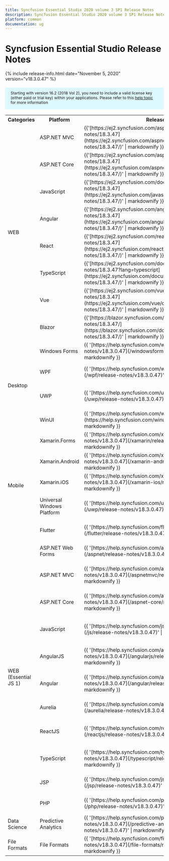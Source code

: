 ```yaml
---
title: Syncfusion Essential Studio 2020 volume 3 SP1 Release Notes  
description: Syncfusion Essential Studio 2020 volume 3 SP1 Release Notes  
platform: common
documentation: ug
---
```


# Syncfusion Essential Studio  Release Notes  

{% include release-info.html date="November 5, 2020"   version="v18.3.0.47" %} 

<style>
#license {
    font-size: .88em!important;
margin-top: 1.5em;     margin-bottom: 1.5em;
    background-color: #def8ff;
    padding: 10px 17px 14px;
}
</style>

<div id="license">
Starting with version 16.2 (2018 Vol 2), you need to include a valid license key (either paid or trial key) within your applications. 
Please refer to this <a href="/common/essential-studio/licensing/license-key">help topic</a> for more information 
</div>



<table>
<tr>
<th>
Categories</th><th>
Platform</th><th>
Release Notes</th><th>
Read Me</th></tr>
<tr>
<td rowspan="8">
WEB 
</td>
<td>
ASP.NET MVC
</td>
<td>{{'[https://ej2.syncfusion.com/aspnetmvc/documentation/release-notes/18.3.47](https://ej2.syncfusion.com/aspnetmvc/documentation/release-notes/18.3.47/)' | markdownify }}
</td>
<td>{{'[http://files2.syncfusion.com/Installs/v18.3.0.47/ReadMe/web/ASPMVC.html](http://files2.syncfusion.com/Installs/v18.3.0.47/ReadMe/web/ASPMVC.html)' | markdownify }}
</td>
</tr>
<tr>
<td>
ASP.NET Core	
</td>
<td>{{'[https://ej2.syncfusion.com/aspnetcore/documentation/release-notes/18.3.47](https://ej2.syncfusion.com/aspnetcore/documentation/release-notes/18.3.47/)' | markdownify }}
</td>
<td>{{'[http://files2.syncfusion.com/Installs/v18.3.0.47/ReadMe/web/ASPNETCORE.html](http://files2.syncfusion.com/Installs/v18.3.0.47/ReadMe/web/ASPNETCORE.html)' | markdownify }}
</td>
</tr>
<tr>
<td>
JavaScript
</td>
<td>{{'[https://ej2.syncfusion.com/documentation/release-notes/18.3.47](https://ej2.syncfusion.com/javascript/documentation/release-notes/18.3.47/)' | markdownify }}
</td>
<td>{{'[http://files2.syncfusion.com/Installs/v18.3.0.47/ReadMe/web/JavaScript.html](http://files2.syncfusion.com/Installs/v18.3.0.47/ReadMe/web/JavaScript.html)' | markdownify }}
</td>
</tr>
<tr>
<td>
Angular
</td>
<td>{{'[https://ej2.syncfusion.com/angular/documentation/release-notes/18.3.47](https://ej2.syncfusion.com/angular/documentation/release-notes/18.3.47/)' | markdownify }}
</td>
<td>{{'[http://files2.syncfusion.com/Installs/v18.3.0.47/ReadMe/web/Angular.html](http://files2.syncfusion.com/Installs/v18.3.0.47/ReadMe/web/Angular.html)' | markdownify }}
</td>
</tr>
<tr>
<td>
React
</td>
<td>{{'[https://ej2.syncfusion.com/react/documentation/release-notes/18.3.47](https://ej2.syncfusion.com/react/documentation/release-notes/18.3.47/)' | markdownify }}
</td>
<td>{{'[http://files2.syncfusion.com/Installs/v18.3.0.47/ReadMe/web/React.html](http://files2.syncfusion.com/Installs/v18.3.0.47/ReadMe/web/React.html)' | markdownify }}
</td>
</tr>
<tr>
<td>
TypeScript
</td>
<td>{{'[https://ej2.syncfusion.com/documentation/release-notes/18.3.47?lang=typescript](https://ej2.syncfusion.com/documentation/release-notes/18.3.47/)' | markdownify }}
</td>
<td>{{'[http://files2.syncfusion.com/Installs/v18.3.0.47/ReadMe/web/TypeScript.html](http://files2.syncfusion.com/Installs/v18.3.0.47/ReadMe/web/TypeScript.html)' | markdownify }}
</td>
</tr>
<tr>
<td>
Vue
</td>
<td>{{'[https://ej2.syncfusion.com/vue/documentation/release-notes/18.3.47](https://ej2.syncfusion.com/vue/documentation/release-notes/18.3.47/)' | markdownify }}
</td>
<td>{{'[http://files2.syncfusion.com/Installs/v18.3.0.47/ReadMe/web/Vue.html](http://files2.syncfusion.com/Installs/v18.3.0.47/ReadMe/web/Vue.html)' | markdownify }}
</td>
</tr>
<tr>
<td>
Blazor
</td>
<td>{{'[https://blazor.syncfusion.com/documentation/release-notes/18.3.47/](https://blazor.syncfusion.com/documentation/release-notes/18.3.47/)' | markdownify }}
</td>
<td>{{'[http://files2.syncfusion.com/Installs/v18.3.0.47/ReadMe/web/Blazor.html](http://files2.syncfusion.com/Installs/v18.3.0.47/ReadMe/web/Blazor.html)' | markdownify }}
</td>
</tr>
<tr>
<td rowspan="4">
Desktop
</td>
<td>
Windows Forms
</td>
<td>{{ '[https://help.syncfusion.com/windowsforms/release-notes/v18.3.0.47](/windowsforms/release-notes/v18.3.0.47)' | markdownify }}
</td>
<td>{{ '[http://files2.syncfusion.com/Installs/v18.3.0.47/ReadMe/WindowsForms.html](http://files2.syncfusion.com/Installs/v18.3.0.47/ReadMe/WindowsForms.html)' | markdownify }}
</td>
</tr>
<tr>
<td>
WPF
</td>
<td>{{ '[https://help.syncfusion.com/wpf/release-notes/v18.3.0.47](/wpf/release-notes/v18.3.0.47)' | markdownify }}
</td>
<td>{{ '[http://files2.syncfusion.com/Installs/v18.3.0.47/ReadMe/WPF.html](http://files2.syncfusion.com/Installs/v18.3.0.47/ReadMe/WPF.html)' | markdownify }}
</td>
</tr>
<tr>
<td>
UWP
</td>
<td>{{ '[https://help.syncfusion.com/uwp/release-notes/v18.3.0.47](/uwp/release-notes/v18.3.0.47)' | markdownify }}
</td>
<td>{{ '[http://files2.syncfusion.com/Installs/v18.3.0.47/ReadMe/UniversalWindows.html](http://files2.syncfusion.com/Installs/v18.3.0.47/ReadMe/UniversalWindows.html)' | markdownify }}
</td>
</tr>
<tr>
<td>
WinUI
</td>
<td>{{ '[https://help.syncfusion.com/winui/release-notes/v18.3.0.47](https://help.syncfusion.com/winui/release-notes/v18.3.0.47)' | markdownify }}
</td>
<td>{{ '[http://files2.syncfusion.com/Installs/v18.3.0.47/ReadMe/WinUI.html](http://files2.syncfusion.com/Installs/v18.3.0.47/ReadMe/WinUI.html)' | markdownify }}
</td>
</tr>
<tr>
<td rowspan="5">
Mobile
</td>
<td>
Xamarin.Forms
</td>
<td>{{ '[https://help.syncfusion.com/xamarin/release-notes/v18.3.0.47](/xamarin/release-notes/v18.3.0.47)' | markdownify }}
</td>
<td>{{ '[http://files2.syncfusion.com/Installs/v18.3.0.47/ReadMe/Xamarin_Forms.html](http://files2.syncfusion.com/Installs/v18.3.0.47/ReadMe/Xamarin_Forms.html)' | markdownify }}
</td>
</tr>
<tr>
<td>
Xamarin.Android
</td>
<td>{{ '[https://help.syncfusion.com/xamarin-android/release-notes/v18.3.0.47](/xamarin-android/release-notes/v18.3.0.47)' | markdownify }}
</td>
<td>{{ '[http://files2.syncfusion.com/Installs/v18.3.0.47/ReadMe/Xamarin_Forms.html](http://files2.syncfusion.com/Installs/v18.3.0.47/ReadMe/Xamarin_Forms.html)' | markdownify }}
</td>
</tr>
<tr>
<td>
Xamarin.iOS
</td>
<td>{{ '[https://help.syncfusion.com/xamarin-ios/release-notes/v18.3.0.47](/xamarin-ios/release-notes/v18.3.0.47)' | markdownify }}
</td>
<td>{{ '[http://files2.syncfusion.com/Installs/v18.3.0.47/ReadMe/Xamarin_Forms.html](http://files2.syncfusion.com/Installs/v18.3.0.47/ReadMe/Xamarin_Forms.html)' | markdownify }}
</td>
</tr>
<tr>
<td>
Universal Windows Platform
</td>
<td>{{ '[https://help.syncfusion.com/uwp/release-notes/v18.3.0.47](/uwp/release-notes/v18.3.0.47)' | markdownify }}
</td>
<td>{{ '[http://files2.syncfusion.com/Installs/v18.3.0.47/ReadMe/UniversalWindows.html](http://files2.syncfusion.com/Installs/v18.3.0.47/ReadMe/UniversalWindows.html)' | markdownify }}
</td>
</tr>
<tr>
<td>
Flutter
</td>
<td>{{ '[https://help.syncfusion.com/flutter/release-notes/v18.3.0.47](/flutter/release-notes/v18.3.0.47)' | markdownify }}
</td>
<td>{{ '[http://files2.syncfusion.com/Installs/v18.3.0.47/ReadMe/Flutter.html](http://files2.syncfusion.com/Installs/v18.3.0.47/ReadMe/Flutter.html)' | markdownify }}
</td>
</tr>
<tr>
<td rowspan="11">
WEB (Essential JS 1)
</td>
<td>
ASP.NET Web Forms
</td>
<td>{{ '[https://help.syncfusion.com/aspnet/release-notes/v18.3.0.47](/aspnet/release-notes/v18.3.0.47)' | markdownify }}
</td>
<td>{{ '[http://files2.syncfusion.com/Installs/v18.3.0.47/ReadMe/essential-js1/ASP.html](http://files2.syncfusion.com/Installs/v18.3.0.47/ReadMe/essential-js1/ASP.html)' | markdownify }}
</td>
</tr>
<tr>
<td>
ASP.NET MVC
</td>
<td>{{ '[https://help.syncfusion.com/aspnetmvc/release-notes/v18.3.0.47](/aspnetmvc/release-notes/v18.3.0.47)' | markdownify }}
</td>
<td>{{ '[http://files2.syncfusion.com/Installs/v18.3.0.47/ReadMe/essential-js1/ASPMVC.html](http://files2.syncfusion.com/Installs/v18.3.0.47/ReadMe/essential-js1/ASPMVC.html)' | markdownify }}
</td>
</tr>
<tr>
<td>
ASP.NET Core
</td>
<td>{{ '[https://help.syncfusion.com/aspnet-core/release-notes/v18.3.0.47](/aspnet-core/release-notes/v18.3.0.47)' | markdownify }}
</td>
<td>
{{ '[http://files2.syncfusion.com/Installs/v18.3.0.47/ReadMe/essential-js1/ASPNETCORE.html](http://files2.syncfusion.com/Installs/v18.3.0.47/ReadMe/essential-js1/ASPNETCORE.html)' | markdownify }}
</td>
</tr>
<tr>
<td>
JavaScript
</td>
<td>{{ '[https://help.syncfusion.com/js/release-notes/v18.3.0.47](/js/release-notes/v18.3.0.47)' | markdownify }}
</td>
<td>{{ '[http://files2.syncfusion.com/Installs/v18.3.0.47/ReadMe/essential-js1/JavaScript.html](http://files2.syncfusion.com/Installs/v18.3.0.47/ReadMe/essential-js1/JavaScript.html)' | markdownify }}
</td>
</tr>
<tr>
<td>
AngularJS
</td>
<td>{{ '[https://help.syncfusion.com/angularjs/release-notes/v18.3.0.47](/angularjs/release-notes/v18.3.0.47)' | markdownify }}
</td>
<td>{{ '[http://files2.syncfusion.com/Installs/v18.3.0.47/ReadMe/essential-js1/AngularJS.html](http://files2.syncfusion.com/Installs/v18.3.0.47/ReadMe/essential-js1/AngularJS.html)' | markdownify }}
</td>
</tr>
<tr>
<td>
Angular
</td>
<td>{{ '[https://help.syncfusion.com/angular/release-notes/v18.3.0.47](/angular/release-notes/v18.3.0.47)' | markdownify }}
</td>
<td>{{ '[http://files2.syncfusion.com/Installs/v18.3.0.47/ReadMe/essential-js1/Angular.html](http://files2.syncfusion.com/Installs/v18.3.0.47/ReadMe/essential-js1/Angular.html)' | markdownify }}
</td>
</tr>
<tr>
<td>
Aurelia
</td>
<td>{{ '[https://help.syncfusion.com/aurelia/release-notes/v18.3.0.47](/aurelia/release-notes/v18.3.0.47)' | markdownify }}
</td>
<td>{{ '[http://files2.syncfusion.com/Installs/v18.3.0.47/ReadMe/essential-js1/Aurelia.html](http://files2.syncfusion.com/Installs/v18.3.0.47/ReadMe/essential-js1/Aurelia.html)' | markdownify }}
</td>
</tr>
<tr>
<td>
ReactJS
</td>
<td>{{ '[https://help.syncfusion.com/reactjs/release-notes/v18.3.0.47](/reactjs/release-notes/v18.3.0.47)' | markdownify }}
</td>
<td>{{ '[http://files2.syncfusion.com/Installs/v18.3.0.47/ReadMe/essential-js1/ReactJS.html](http://files2.syncfusion.com/Installs/v18.3.0.47/ReadMe/essential-js1/ReactJS.html)' | markdownify }}
</td>
</tr>
<tr>
<td>
TypeScript
</td>
<td>{{ '[https://help.syncfusion.com/typescript/release-notes/v18.3.0.47](/typescript/release-notes/v18.3.0.47)' | markdownify }}
</td>
<td>{{ '[http://files2.syncfusion.com/Installs/v18.3.0.47/ReadMe/essential-js1/TypeScript.html](http://files2.syncfusion.com/Installs/v18.3.0.47/ReadMe/essential-js1/TypeScript.html)' | markdownify }}
</td>
</tr>
<tr>
<td>
JSP
</td>
<td>{{ '[https://help.syncfusion.com/jsp/release-notes/v18.3.0.47](/jsp/release-notes/v18.3.0.47)' | markdownify }}
</td>
<td>{{ '[http://files2.syncfusion.com/Installs/v18.3.0.47/ReadMe/essential-js1/JSP.html](http://files2.syncfusion.com/Installs/v18.3.0.47/ReadMe/essential-js1/JSP.html)' | markdownify }}
</td>
</tr>
<tr>
<td>
PHP
</td>
<td>{{ '[https://help.syncfusion.com/php/release-notes/v18.3.0.47](/php/release-notes/v18.3.0.47)' | markdownify }}
</td>
<td>{{ '[http://files2.syncfusion.com/Installs/v18.3.0.47/ReadMe/essential-js1/PHP.html](http://files2.syncfusion.com/Installs/v18.3.0.47/ReadMe/essential-js1/PHP.html)' | markdownify }}
</td>
</tr>
<tr>
<td>
Data Science
</td>
<td>
Predictive Analytics
</td>
<td>{{ '[https://help.syncfusion.com/predictive-analytics/release-notes/v18.3.0.47](/predictive-analytics/release-notes/v18.3.0.47)' | markdownify }}
</td>
<td>
</td>
</tr>
<tr>
<td>
File Formats
</td>
<td>
File Formats
</td>
<td>{{ '[https://help.syncfusion.com/file-formats/release-notes/v18.3.0.47](/file-formats/release-notes/v18.3.0.47)' | markdownify }}
</td>
<td>
</td>
</tr>
</table>